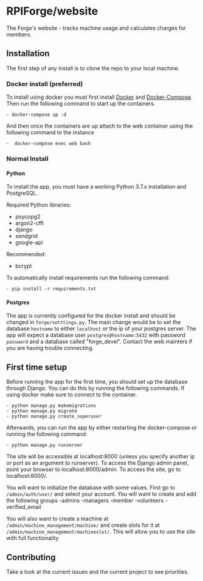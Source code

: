 # RPIForge/website 
The Forge's website - tracks machine usage and calculates charges for members.

## Installation
The first step of any install is to clone the repo to your local machine.

### Docker install (preferred)
To install using docker you must first install [Docker](https://docs.docker.com/get-docker/) and
[Docker-Compose](https://docs.docker.com/compose/install/). Then run the following command to start
up the containers.

	- docker-compose up -d

And then once the containers are up attach to the web container using the following command to the instance

	-  docker-compose exec web bash

### Normal Install
#### Python
To install the app, you must have a working Python 3.7.x installation and PostgreSQL.

Required Python libraries:

- psycopg2
- argon2-cffi
- django
- sendgrid
- google-api

Recommended:

- bcrypt

To automatically install requirements run the following command:

	- pip install -r requirements.txt

#### Postgres
The app is currently configured for the docker install and should be changed in `forge/setttings.py`. The main change would be to set the database `hostname` to either `localhost` or the ip of your postgres server.  The app will expect a database user `postgres@hostname:5432` with password `password` and a database called "forge_devel". Contact the web mainters if you are having trouble connecting.

## First time setup
Before running the app for the first time, you should set up the database through Django. You can do this by running the following commands. If using docker make sure to connect to the container.

	- python manage.py makemigrations
	- python manage.py migrate
	- python manage.py create_superuser


Afterwards, you can run the app by either restarting the docker-compose or running the following command:

	- python manage.py runserver

The site will be accessible at localhost:8000 (unless you specify another ip or port as an argument to runserver). To access the Django admin panel, point your browser to localhost:8000/admin. To access the site, go to localhost:8000/. 

You will want to initialize the database with some values. First go to `/admin/auth/user/` and select your account. You will want to create and add the following groups
	-admins
	-managers
	-member
	-volunteers
	-verified_email

You will also want to create a machine at `/admin/machine_management/machine/` and create slots for it at `/admin/machine_management/machineslot/`. This will allow you to use the site with full functionality

## Contributing
Take a look at the current issues and the current project to see priorities.
